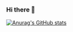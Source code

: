 ### Hi there 👋

[![Anurag's GitHub stats](https://github-readme-stats.vercel.app/api?username=gerijeb)](https://github.com/anuraghazra/github-readme-stats)

<!--
**gerijeb/gerijeb** is a ✨ _special_ ✨ repository because its `README.md` (this file) appears on your GitHub profile.

Here are some ideas to get you started:

- 🔭 I’m currently working on ...
- 🌱 I’m currently learning ...
- 👯 I’m looking to collaborate on ...
- 🤔 I’m looking for help with ...
- 💬 Ask me about ...
- 📫 How to reach me: ...
- 😄 Pronouns: ...
- ⚡ Fun fact: ...
-->
